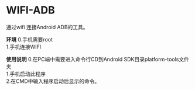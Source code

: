 # WIFI-ADB
通过wifi 连接Android ADB的工具。<br/>

<b>环境</b>
0.手机需要root<br/>
1.手机连接WIFI<br/>

<b>使用说明</b>
0.在PC端中需要进入命令行CD到Android SDK目录platform-tools文件夹<br/>
1.手机启动此程序<br/>
2.在CMD中输入程序启动后显示的命令。<br/>

